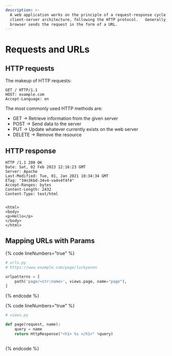```yaml
---
description: >-
  A web application works on the principle of a request-response cycle in a
  client-server architecture, following the HTTP protocol.   Generally, a
  browser sends the request in the form of a URL.
---
```


# Requests and URLs

## HTTP requests

The makeup of HTTP requests:

```
GET / HTTP/1.1
HOST: example.com
Accept-Language: en
```

The most commonly used HTTP methods are:

* GET   -> Retrieve information from the given server
* POST  -> Send data to the server
* PUT  -> Update whatever currently exists on the web server
* DELETE  -> Remove the resource

## HTTP response

```
HTTP /1.1 200 OK
Date: Sat, 02 Feb 2023 12:16:23 GMT
Server: Apache
Last-Modified: Tue, 01, Jan 2021 10:34:34 GMT
ETag: "34n3kbd-34v4-va4v4f4f4"
Accept-Ranges: bytes
Content-Length: 2432
Content-Type: text/html


<html>
<body>
<p>Hello</p>
</body>
</html>
```

## Mapping URLs with Params

{% code lineNumbers="true" %}
```python
# urls.py
# https://www.example.com/page/luckyeven

urlpatterns = [
    path('page/<str:name>', views.page, name="page"),
]
```
{% endcode %}

{% code lineNumbers="true" %}
```python
# views.py

def page(request, name):
    query = name
    return HttpResponse("<h1> %s </h1>" %query)
    
```
{% endcode %}











